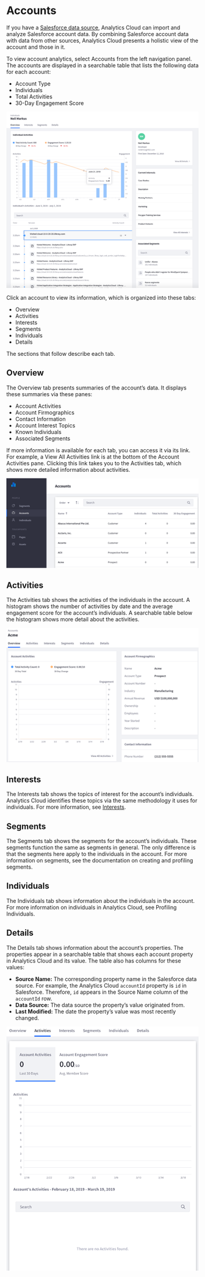 # Accounts

If you have a [Salesforce data source](./individual-profiles/adding-a-salesforce-data-source.md), Analytics Cloud can import and analyze Salesforce account data. By combining Salesforce account data with data from other sources, Analytics Cloud presents a holistic view of the account and those in it.

To view account analytics, select Accounts from the left navigation panel. The accounts are displayed in a searchable table that lists the following data for each account:

-   Account Type
-   Individuals
-   Total Activities
-   30-Day Engagement Score

![The Accounts tab lists the Salesforce accounts imported in Analytics Cloud.](accounts/images/01.png)

Click an account to view its information, which is organized into these tabs:

-   Overview
-   Activities
-   Interests
-   Segments
-   Individuals
-   Details

The sections that follow describe each tab.

## Overview

The Overview tab presents summaries of the account’s data. It displays these summaries via these panes:

-   Account Activities
-   Account Firmographics
-   Contact Information
-   Account Interest Topics
-   Known Individuals
-   Associated Segments

If more information is available for each tab, you can access it via its link. For example, a View All Activities link is at the bottom of the Account Activities pane. Clicking this link takes you to the Activities tab, which shows more detailed information about activities.

![The Overview tab displays summaries of the account’s data.](accounts/images/02.png)

## Activities

The Activities tab shows the activities of the individuals in the account. A histogram shows the number of activities by date and the average engagement score for the account’s individuals. A searchable table below the histogram shows more detail about the activities.

![The Activities tab displays data on activities of the account’s individuals.](accounts/images/03.png)

## Interests

The Interests tab shows the topics of interest for the account’s individuals. Analytics Cloud identifies these topics via the same methodology it uses for individuals. For more information, see [Interests](./interests.md).

## Segments

The Segments tab shows the segments for the account’s individuals. These segments function the same as segments in general. The only difference is that the segments here apply to the individuals in the account. For more information on segments, see the documentation on creating and profiling segments.

## Individuals

The Individuals tab shows information about the individuals in the account. For more information on individuals in Analytics Cloud, see Profiling Individuals.

## Details

The Details tab shows information about the account’s properties. The properties appear in a searchable table that shows each account property in Analytics Cloud and its value. The table also has columns for these values:

-   **Source Name:** The corresponding property name in the Salesforce data source. For example, the Analytics Cloud `accountId` property is `id` in Salesforce. Therefore, `id` appears in the Source Name column of the `accountId` row.
-   **Data Source:** The data source the property’s value originated from.
-   **Last Modified:** The date the property’s value was most recently changed.

![The Details tab contains a searchable table that shows the account’s properties and their values.](accounts/images/04.png)
